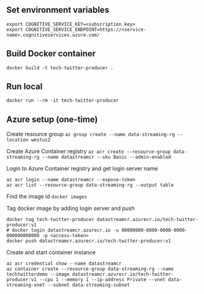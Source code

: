 
## Set environment variables
```
export COGNITIVE_SERVICE_KEY=<subscription_key>
export COGNITIVE_SERVICE_ENDPOINT=https://<service-name>.cognitiveservices.azure.com/
```

## Build Docker container
`docker build -t tech-twitter-producer .`

## Run local
`docker run --rm -it tech-twitter-producer`

## Azure setup (one-time)
Create resource group
`az group create --name data-streaming-rg --location westus2`

Create Azure Container registry
`az acr create --resource-group data-streaming-rg --name datastreamcr --sku Basic --admin-enabled`

Login to Azure Container registry and get login server name
```
az acr login --name datastreamcr --expose-token
az acr list --resource-group data-streaming-rg --output table
```

Find the image id
`docker images`

Tag docker image by adding login server and push
```
docker tag tech-twitter-producer datastreamcr.azurecr.io/tech-twitter-producer:v1
# docker login datastreamcr.azurecr.io -u 00000000-0000-0000-0000-000000000000 -p <access-token>
docker push datastreamcr.azurecr.io/tech-twitter-producer:v1
```

Create and start container instance
```
az acr credential show --name datastreamcr
az container create --resource-group data-streaming-rg --name techtwitterdemo --image datastreamcr.azurecr.io/tech-twitter-producer:v1 --cpu 1 --memory 1 --ip-address Private --vnet data-streaming-vnet --subnet data-streaming-subnet
```